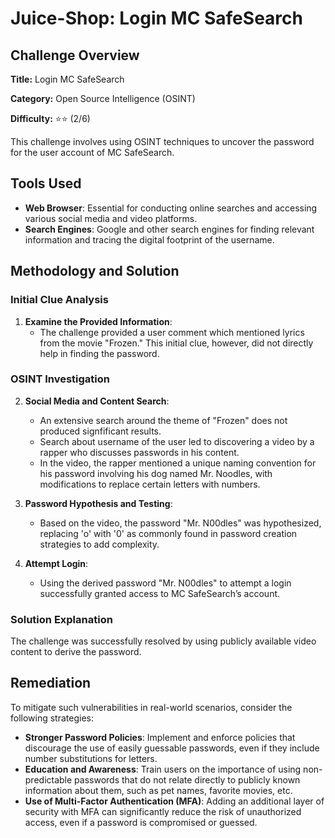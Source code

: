 # Juice-Shop: Login MC SafeSearch

## Challenge Overview

**Title:** Login MC SafeSearch

**Category:** Open Source Intelligence (OSINT)

**Difficulty:** ⭐⭐ (2/6)

This challenge involves using OSINT techniques to uncover the password for the user account of MC SafeSearch. 

## Tools Used

- **Web Browser**: Essential for conducting online searches and accessing various social media and video platforms.
- **Search Engines**: Google and other search engines for finding relevant information and tracing the digital footprint of the username.

## Methodology and Solution

### Initial Clue Analysis

1. **Examine the Provided Information**:
   - The challenge provided a user comment which mentioned lyrics from the movie "Frozen." This initial clue, however, did not directly help in finding the password.

### OSINT Investigation

2. **Social Media and Content Search**:
   - An extensive search around the theme of "Frozen" does not produced signfificant results.
   - Search about username of the user led to discovering a video by a rapper who discusses passwords in his content. 
   - In the video, the rapper mentioned a unique naming convention for his password involving his dog named Mr. Noodles, with modifications to replace certain letters with numbers.

3. **Password Hypothesis and Testing**:
   - Based on the video, the password "Mr. N00dles" was hypothesized, replacing 'o' with '0' as commonly found in password creation strategies to add complexity.

4. **Attempt Login**:
   - Using the derived password "Mr. N00dles" to attempt a login successfully granted access to MC SafeSearch’s account.

### Solution Explanation

The challenge was successfully resolved by using publicly available video content to derive the password. 

## Remediation

To mitigate such vulnerabilities in real-world scenarios, consider the following strategies:

- **Stronger Password Policies**: Implement and enforce policies that discourage the use of easily guessable passwords, even if they include number substitutions for letters.
- **Education and Awareness**: Train users on the importance of using non-predictable passwords that do not relate directly to publicly known information about them, such as pet names, favorite movies, etc.
- **Use of Multi-Factor Authentication (MFA)**: Adding an additional layer of security with MFA can significantly reduce the risk of unauthorized access, even if a password is compromised or guessed.

